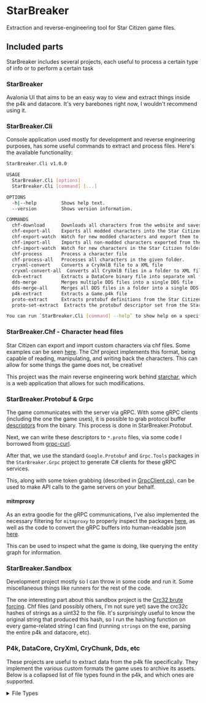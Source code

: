# StarBreaker

Extraction and reverse-engineering tool for Star Citizen game files.

## Included parts

StarBreaker includes several projects, each useful to process a certain type of info or to perform a certain task

### StarBreaker
Avalonia UI that aims to be an easy way to view and extract things inside the p4k and datacore. It's very barebones right now, I wouldn't recommend using it.

### StarBreaker.Cli

Console application used mostly for development and reverse engineering purposes, has some useful commands to extract and process files. Here's the available functionality:
```sh
StarBreaker.Cli v1.0.0

USAGE
  StarBreaker.Cli [options]
  StarBreaker.Cli [command] [...]

OPTIONS
  -h|--help         Shows help text.
  --version         Shows version information.

COMMANDS
  chf-download      Downloads all characters from the website and saves them to the website characters folder.
  chf-export-all    Exports all modded characters into the Star Citizen folder.
  chf-export-watch  Watch for new modded characters and export them to the star citizen folder.
  chf-import-all    Imports all non-modded characters exported from the game into our local characters folder.
  chf-import-watch  Watch for new characters in the Star Citizen folder and import them.
  chf-process       Process a character file
  chf-process-all   Processes all characters in the given folder.
  cryxml-convert    Converts a CryXmlB file to a XML file
  cryxml-convert-all  Converts all CryXmlB files in a folder to XML files
  dcb-extract       Extracts a DataCore binary file into separate xml files
  dds-merge         Merges multiple DDS files into a single DDS file
  dds-merge-all     Merges all DDS files in a folder into a single DDS file
  p4k-extract       Extracts a Game.p4k file
  proto-extract     Extracts protobuf definitions from the Star Citizen executable.
  proto-set-extract  Extracts the protobuf descriptor set from the Star Citizen executable.

You can run `StarBreaker.Cli [command] --help` to show help on a specific command.
```
### StarBreaker.Chf - Character head files
Star Citizen can export and import custom characters via chf files. Some examples can be seen [here](https://www.star-citizen-characters.com/). The Chf project implements this format, being capable of reading, manipulating, and writing back the characters. This can allow for some things the game does not, be creative!

This project was the main reverse engineering work behind [starchar](https://github.com/diogotr7/starchar), which is a web application that allows for such modifications.

### StarBreaker.Protobuf & Grpc
The game communicates with the server via gRPC. With some gRPC clients (including the one the game uses), it is possible to grab protocol buffer [descriptors](https://protobuf.dev/reference/java/api-docs/com/google/protobuf/Descriptors.html) from the binary. This process is done in StarBreaker.Protobuf.

Next, we can write these descriptors to `*.proto` files, via some code I borrowed from [grpc-curl](https://github.com/xoofx/grpc-curl).

After that, we use the standard `Google.Protobuf` and `Grpc.Tools` packages in the `StarBreaker.Grpc` project to generate C# clients for these gRPC services.

This, along with some token grabbing (described in [GrpcClient.cs](src/StarBreaker.Protobuf/GrpcClient.cs)), can be used to make API calls to the game servers on your behalf.

#### mitmproxy
As an extra goodie for the gRPC communications, I've also implemented the necessary filtering for `mitmproxy` to properly inspect the packages [here](scripts/mitm.ps1), as well as the code to convert the gRPC buffers into human-readable json [here](src/StarBreaker.Protobuf/ReadAllBuffers.cs).

This can be used to inspect what the game is doing, like querying the entity graph for information.

### StarBreaker.Sandbox

Development project mostly so I can throw in some code and run it. Some miscellaneous things like runners for the rest of the code.

The one interesting part about this sandbox project is the [Crc32 brute forcing](src/StarBreaker.Sandbox/StringCrc32c.cs). Chf files (and possibly others, I'm not sure yet) save the crc32c hashes of strings as a uint32 to the file. It's surprisingly useful to know the original string that produced this hash, so I run the hashing function on every game-related string I can find (running `strings` on the exe, parsing the entire p4k and datacore, etc).

### P4k, DataCore, CryXml, CryChunk, Dds, etc
These projects are useful to extract data from the p4k file specifically. They implement the various custom formats the game uses to archive its assets. Below is a collapsed list of file types found in the p4k, and which ones are supported.

<details>

<summary>File Types</summary>

All of these files can be found when extracting Data.p4k from Star Citizen.
Some are common formats and immediately usable, other require conversion, and some are unknown.

### Usable

Files with these extensions can be opened with a program or converted to a more common format.
Some of them require specific parsing, which I've already done.

- dbc = StarBreaker.DataCore
- p4k = StarBreaker.P4k
- xml = StarBreaker.CryXmlB
- cfg = plain text, configuration
- chf = character head file, https://github.com/diogotr7/StarCitizenChf
- dpl = plaintext, json-ish. only one file. depletion?
- eco = plaintext, json-ish. planettech related. ecology?
- dds = texture, openable by many programs
- gfx = flash, use https://ruffle.rs/
- swf = flash, use https://ruffle.rs/
- ini  = plaintext, i18n
- json
- meshsetup = plain xml
- opr = plain json, object preset
- pak = zip file
- png = image
- svg
- ttf
- txt
- xml, sometimes
- bk2 = bink video
- bnk = wwise audio bank
- ogg = audio, openable by many programs
- obj = wavefront obj, 3d model
- usm = https://github.com/Rikux3/UsmToolkit
- wem = wwise audio

### CryXMLB

These files are CryXmlB files, which we can convert to regular xml.

- adb
- animevents
- bspace
- cdf
- cga
- chrparams
- comb
- mtl
- veg
- xml, sometimes

### CrChf

see cgf-converter, TODO.

- cga
- cgam
- cgf
- cgfm
- cigvoxel
- cigvoxelheader
- dst
- soc

### IVO

see cgf-converter, TODO.

- aim
- caf
- chr
- dba
- img
- skin
- skinm

### TODO / Unknown

Investigation needed. most of these are not obvious, not common, and probably not even very interesting (except socpak of course).

- cax = CAXCACHE, very uncommon
- dat = probably just misc data, might have to read header
- dna = DNA v1.6 signature, very interesting
- lut = only one file with header SKYL
- pso = directx pipeline state object?
- r16 = raw 16-bit ints? no clue. heightmaps or something?
- r8 = raw 8-bit ints? no clue. heightmaps or something?
- raw = no clue. from the path it seems to be planet texture related somehow
- RigLogic = RIG V1.9 signature. animation related?
- socpak - server object container pak. zip file. explore me
- vvg = vehicle voxel ?? sig 0xC? 0xBA 0xFE 0xCA | some of these are CrCh
- topology = unknown. medical gown. starcloth? no signature

</details>
